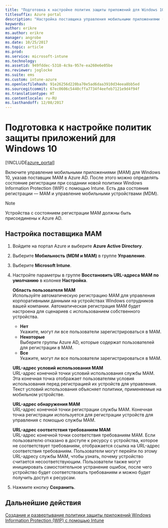 ```yaml
---
title: "Подготовка к настройке политик защиты приложений для Windows 10"
titlesuffix: Azure portal
description: "Настройка поставщика управления мобильными приложениями (MAM) в Azure AD"
keywords: 
author: erikre
ms.author: erikre
manager: angrobe
ms.date: 10/25/2017
ms.topic: article
ms.prod: 
ms.service: microsoft-intune
ms.technology: 
ms.assetid: 949fddec-5318-4c9a-957e-ea260e6e05be
ms.reviewer: joglocke
ms.suite: ems
ms.custom: intune-azure
ms.openlocfilehash: 91e26256d220ba70e5ad6daa3910d34eea8bb5ed
ms.sourcegitcommit: 67ec0606c5440cffa7734f4eefeb7121e9d4f94f
ms.translationtype: HT
ms.contentlocale: ru-RU
ms.lasthandoff: 12/08/2017
---
```

# <a name="get-ready-to-configure-app-protection-policies-for-windows-10"></a>Подготовка к настройке политик защиты приложений для Windows 10

[!INCLUDE[azure_portal](./includes/azure_portal.md)]

Включите управление мобильными приложениями (MAM) для Windows 10, указав поставщик MAM в Azure AD. После этого можно определять состояние регистрации при создании новой политики Windows Information Protection (WIP) с помощью Intune. Есть два состояния регистрации — MAM и управление мобильными устройствами (MDM).

> [!NOTE]
> Устройства с состоянием регистрации MAM должны быть присоединены к Azure AD.

## <a name="to-configure-the-mam-provider"></a>Настройка поставщика MAM

1. Войдите на портал Azure и выберите **Azure Active Directory**.

2. Выберите **Мобильность (MDM и MAM)** в группе **Управление**.

3. Выберите **Microsoft Intune**.

4. Настройте параметры в группе **Восстановить URL-адреса MAM по умолчанию**  в колонке **Настройка**.

    **Область пользователя MAM**  
      Используйте автоматическую регистрацию MAM для управления корпоративными данными на устройствах Windows сотрудников вашей компании. Автоматическая регистрация MAM будет настроена для сценариев с использованием собственного устройства.<ul><li>**Нет**<br>Укажите, могут ли все пользователи зарегистрироваться в MAM.</li><li>**Некоторые**<br>Выберите группы Azure AD, которые содержат пользователей для регистрации в MAM.</li><li>**Все**<br>Укажите, могут ли все пользователи зарегистрироваться в MAM.</li></ul>

    **URL-адрес условий использования MAM**  
     URL-адрес конечной точки условий использования службы MAM. Эта конечная точка отображает пользователям условия использования перед регистрацией их устройств для управления. Текст условий использования объясняет политики, применяемые на мобильном устройстве.

    **URL-адрес обнаружения MAM**  
    URL-адрес конечной точки регистрации службы MAM. Конечная точка регистрации используется для регистрации устройств для управления с помощью службы MAM.

    **URL-адрес соответствия требованиям MAM**  
      URL-адрес конечной точки соответствия требованиям MAM. Если пользователю отказано в доступе к ресурсу с устройства, которое не соответствует требованиям, отображается ссылка на URL-адрес соответствия требованиям. Пользователи могут перейти по этому URL-адресу службы MAM, чтобы узнать, почему устройство считается несоответствующим. Пользователи также могут инициировать самостоятельное устранение ошибок, после чего устройство будет соответствовать требованиям и можно будет получить доступ к ресурсам.

5.  Нажмите кнопку **Сохранить**.

## <a name="next-steps"></a>Дальнейшие действия

[Создание и развертывание политики защиты приложений Windows Information Protection (WIP) с помощью Intune](windows-information-protection-policy-create.md)

